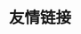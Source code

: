 ---
title: 友情链接
layout: Friendlink
features:
- title: 武汉大佬博客
  link: https://bougiel.github.io/
  details: 我的博客就是按照她来做的 
- title: Molunerfinn大牛
  link: https://github.com/Molunerfinn
  details: 部署hexo参考的大牛博客
- title: 阮一峰
  link: https://www.ruanyifeng.com/blog/
  details: 阮一峰的网络日志
- title: 茂茂物语
  link: https://notes.fe-mm.com/
  details: 好酷的博客
- title: wiki
  link: https://mulander-j.github.io/fillory/Wiki1001/
  details: 博客评论问题发现的大佬
---